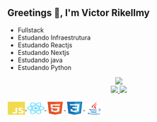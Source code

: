 ## Greetings 👋, I'm Victor Rikellmy

- Fullstack
- Estudando Infraestrutura
- Estudando Reactjs 
- Estudando Nextjs
- Estudando java 
- Estudando Python



<div align="center">
  <img src="https://camo.githubusercontent.com/ddbe573916c6d4c079c9611baecb66006835f3382c502924ee8809576697f557/68747470733a2f2f63646e2e6472696262626c652e636f6d2f75736572732f3233393735352f73637265656e73686f74732f343535373531352f30312d626f62612d666574745f737469636b65725f6461766567616d657a2e676966">
</div>

<div align="center">

  <a href="https://github.com/Arttanjeiro">

  <img height="180em" src="https://github-readme-stats.vercel.app/api?username=victorikellmy&show_icons=true&theme=dark&include_all_commits=true&count_private=true"/>

  <img height="180em" src="https://github-readme-stats.vercel.app/api/top-langs/?username=victorikellmy&layout=compact&langs_count=7&theme=dark"/>

</div>
  
  <div style="display: inline_block"><br>

  <img align="center" alt="Victor-Js" height="30" width="40"                         src="https://raw.githubusercontent.com/devicons/devicon/master/icons/javascript/javascript-plain.svg">

  <img align="center" alt="Victo-React" height="30" width="40" src="https://raw.githubusercontent.com/devicons/devicon/master/icons/react/react-original.svg">

  <img align="center" alt="Victo-HTML" height="30" width="40" src="https://raw.githubusercontent.com/devicons/devicon/master/icons/html5/html5-original.svg">

  <img align="center" alt="Victor-CSS" height="30" width="40" src="https://raw.githubusercontent.com/devicons/devicon/master/icons/css3/css3-original.svg">

  <img align="center" alt="Victo-JAVA" height="30" width="40" src="https://raw.githubusercontent.com/devicons/devicon/master/icons/java/java-original.svg">


</div>
  




